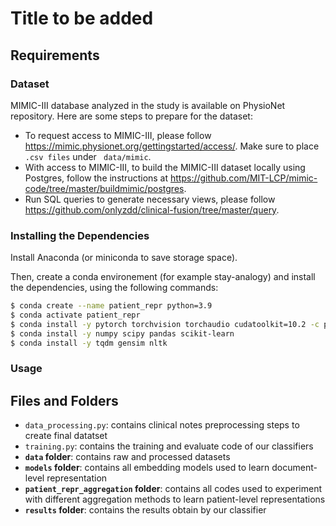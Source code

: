 # Title to be added

## Requirements

### Dataset
MIMIC-III database analyzed in the study is available on PhysioNet repository. Here are some steps to prepare for the dataset:

* To request access to MIMIC-III, please follow https://mimic.physionet.org/gettingstarted/access/. Make sure to place ```.csv files``` under ``` data/mimic```.
* With access to MIMIC-III, to build the MIMIC-III dataset locally using Postgres, follow the instructions at https://github.com/MIT-LCP/mimic-code/tree/master/buildmimic/postgres.
* Run SQL queries to generate necessary views, please follow https://github.com/onlyzdd/clinical-fusion/tree/master/query.



### Installing the Dependencies
Install Anaconda (or miniconda to save storage space).

Then, create a conda environement (for example stay-analogy) and install the dependencies, using the following commands:

```bash
$ conda create --name patient_repr python=3.9
$ conda activate patient_repr 
$ conda install -y pytorch torchvision torchaudio cudatoolkit=10.2 -c pytorch -c=conda-forge
$ conda install -y numpy scipy pandas scikit-learn
$ conda install -y tqdm gensim nltk
```

### Usage



  
 
  
  
## Files and Folders

- `data_processing.py`: contains clinical notes preprocessing steps to create final datatset
- `training.py`: contains the training and evaluate code of our classifiers
- **`data` folder**: contains raw and processed datasets
- **`models` folder**: contains all embedding models used to learn document-level representation
- **`patient_repr_aggregation` folder**: contains all codes used to experiment with different aggregation methods to learn patient-level representations
- **`results` folder**: contains the results obtain by our classifier

 
